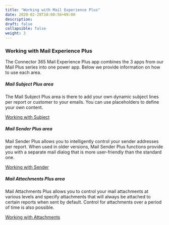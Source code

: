 ```yaml
---
title: "Working with Mail Experience Plus"
date: 2020-02-28T10:08:56+09:00
description: 
draft: false
collapsible: false
weight: 3
---
```

### Working with Mail Experience Plus
The Connector 365 Mail Experience Plus app combines the 3 apps from our Mail Plus series into one power app. Below we provide information on how to use each area. 


##### Mail Subject Plus area
The Mail Subject Plus area is there to add your own dynamic subject lines per report or customer to your emails. You can use placeholders to define your own content.

[Working with Subject](https://docs.belware.de/en-us/apps/mailsubject/working-with-mail-subject-plus/)


##### Mail Sender Plus area
Mail Sender Plus allows you to intelligently control your sender addresses per report. When used in older versions, Mail Sender Plus functions provide you with a separate mail dialog that is more user-friendly than the standard one.

[Working with Sender](https://docs.belware.de/en-us/apps/mailexperienceplus/working-with-msp/)


##### Mail Attachments Plus area
Mail Attachments Plus allows you to control your mail attachments at various levels and specify attachments that will always be attached to certain reports when sent by default. Control for attachments over a period of time is also possible.

[Working with Attachments](https://docs.belware.de/en-us/apps/mail_attachment_plus/working-with-map/)